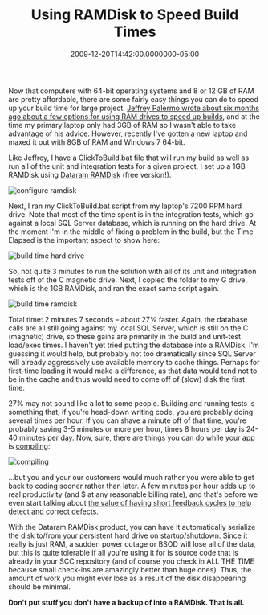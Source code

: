 ﻿---
title: Using RAMDisk to Speed Build Times
date: "2009-12-20T14:42:00.0000000-05:00"
description: Now that computers with 64-bit operating systems and 8 or 12 GB of
featuredImage: img/using-ramdisk-to-speed-build-times-featured.png
---

Now that computers with 64-bit operating systems and 8 or 12 GB of RAM are pretty affordable, there are some fairly easy things you can do to speed up your build time for large project. [Jeffrey Palermo wrote about six months ago about a few options for using RAM drives to speed up builds](http://jeffreypalermo.com/blog/speeding-up-the-build-ndash-ditch-the-ssd-and-go-for-the-ram-drive), and at the time my primary laptop only had 3GB of RAM so I wasn't able to take advantage of his advice. However, recently I've gotten a new laptop and maxed it out with 8GB of RAM and Windows 7 64-bit.

Like Jeffrey, I have a ClickToBuild.bat file that will run my build as well as run all of the unit and integration tests for a given project. I set up a 1GB RAMDisk using [Dataram RAMDisk](http://memory.dataram.com/products-and-services/software/ramdisk) (free version!).

![configure ramdisk](/img/configure-ramdisk.png)

Next, I ran my ClickToBuild.bat script from my laptop's 7200 RPM hard drive. Note that most of the time spent is in the integration tests, which go against a local SQL Server database, which is running on the hard drive. At the moment I'm in the middle of fixing a problem in the build, but the Time Elapsed is the important aspect to show here:

![build time hard drive](/img/build-time-hard-drive.png)

So, not quite 3 minutes to run the solution with all of its unit and integration tests off of the C magnetic drive. Next, I copied the folder to my G drive, which is the 1GB RAMDisk, and ran the exact same script again.

![build time ramdisk](/img/build-time/ramdisk.png)

Total time: 2 minutes 7 seconds – about 27% faster. Again, the database calls are all still going against my local SQL Server, which is still on the C (magnetic) drive, so these gains are primarily in the build and unit-test load/exec times. I haven't yet tried putting the database into a RAMDisk. I'm guessing it would help, but probably not too dramatically since SQL Server will already aggressively use available memory to cache things. Perhaps for first-time loading it would make a difference, as that data would tend not to be in the cache and thus would need to come off of (slow) disk the first time.

27% may not sound like a lot to some people. Building and running tests is something that, if you're head-down writing code, you are probably doing several times per hour. If you can shave a minute off of that time, you're probably saving 3-5 minutes or more per hour, times 8 hours per day is 24-40 minutes per day. Now, sure, there are things you can do while your app is [compiling](http://xkcd.com/303):

[![compiling](/img/xkcd-303.png)](http://xkcd.com/303 "'Are you stealing those LCDs?' 'Yeah, but I'm doing it while my code compiles.'")

…but you and your our customers would much rather you were able to get back to coding sooner rather than later. A few minutes per hour adds up to real productivity (and $ at any reasonable billing rate), and that's before we even start talking about [the value of having short feedback cycles to help detect and correct defects](http://www.ambysoft.com/essays/whyAgileWorksFeedback.html).

With the Dataram RAMDisk product, you can have it automatically serialize the disk to/from your persistent hard drive on startup/shutdown. Since it really is just RAM, a sudden power outage or BSOD will lose all of the data, but this is quite tolerable if all you're using it for is source code that is already in your SCC repository (and of course you check in ALL THE TIME because small check-ins are amazingly better than huge ones). Thus, the amount of work you might ever lose as a result of the disk disappearing should be minimal.

**Don't put stuff you don't have a backup of into a RAMDisk. That is all.**

